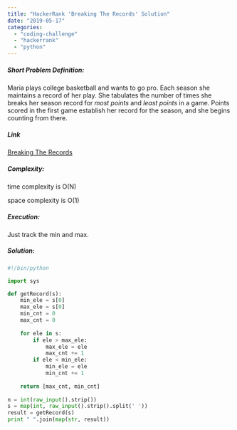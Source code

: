 ```yaml
---
title: "HackerRank 'Breaking The Records' Solution"
date: "2019-05-17"
categories: 
  - "coding-challenge"
  - "hackerrank"
  - "python"
---
```


##### Short Problem Definition:

Maria plays college basketball and wants to go pro. Each season she maintains a record of her play. She tabulates the number of times she breaks her season record for _most points_ and _least points_ in a game. Points scored in the first game establish her record for the season, and she begins counting from there.

##### Link

[Breaking The Records](https://www.hackerrank.com/challenges/breaking-best-and-worst-records/problem)

##### Complexity:

time complexity is O(N)

space complexity is O(1)

##### Execution:

Just track the min and max.

##### Solution:

```python
#!/bin/python

import sys

def getRecord(s):
    min_ele = s[0]
    max_ele = s[0]
    min_cnt = 0
    max_cnt = 0
    
    for ele in s:
        if ele > max_ele:
            max_ele = ele
            max_cnt += 1
        if ele < min_ele:
            min_ele = ele
            min_cnt += 1
    
    return [max_cnt, min_cnt]
    
n = int(raw_input().strip())
s = map(int, raw_input().strip().split(' '))
result = getRecord(s)
print " ".join(map(str, result))
```
